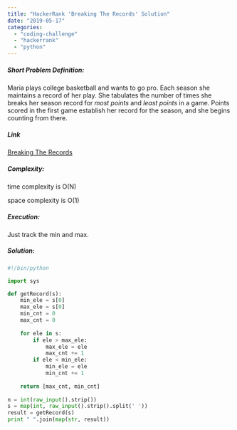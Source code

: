 ```yaml
---
title: "HackerRank 'Breaking The Records' Solution"
date: "2019-05-17"
categories: 
  - "coding-challenge"
  - "hackerrank"
  - "python"
---
```


##### Short Problem Definition:

Maria plays college basketball and wants to go pro. Each season she maintains a record of her play. She tabulates the number of times she breaks her season record for _most points_ and _least points_ in a game. Points scored in the first game establish her record for the season, and she begins counting from there.

##### Link

[Breaking The Records](https://www.hackerrank.com/challenges/breaking-best-and-worst-records/problem)

##### Complexity:

time complexity is O(N)

space complexity is O(1)

##### Execution:

Just track the min and max.

##### Solution:

```python
#!/bin/python

import sys

def getRecord(s):
    min_ele = s[0]
    max_ele = s[0]
    min_cnt = 0
    max_cnt = 0
    
    for ele in s:
        if ele > max_ele:
            max_ele = ele
            max_cnt += 1
        if ele < min_ele:
            min_ele = ele
            min_cnt += 1
    
    return [max_cnt, min_cnt]
    
n = int(raw_input().strip())
s = map(int, raw_input().strip().split(' '))
result = getRecord(s)
print " ".join(map(str, result))
```
